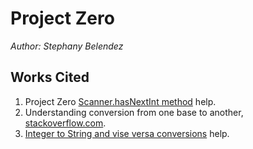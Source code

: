 # Project Zero 
*Author: Stephany Belendez*

## Works Cited
1. Project Zero [Scanner.hasNextInt method](https://www.tutorialspoint.com/java/util/scanner_hasnextint_radix.htm) help.
2. Understanding conversion from one base to another, [stackoverflow.com](http://stackoverflow.com/questions/13654671/what-is-the-method-in-the-api-for-converting-between-bases).
3. [Integer to String and vise versa conversions](http://javadevnotes.com/java-integer-to-string-examples) help.
